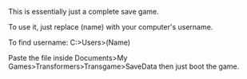 This is essentially just a complete save game.

To use it, just replace (name) with your computer's username.

To find username:
C:>Users>(Name)

Paste the file inside Documents>My Games>Transformers>Transgame>SaveData then just boot the game.
